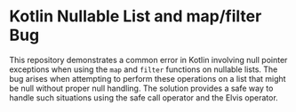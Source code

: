 # Kotlin Nullable List and map/filter Bug
This repository demonstrates a common error in Kotlin involving null pointer exceptions when using the `map` and `filter` functions on nullable lists. The bug arises when attempting to perform these operations on a list that might be null without proper null handling. The solution provides a safe way to handle such situations using the safe call operator and the Elvis operator.